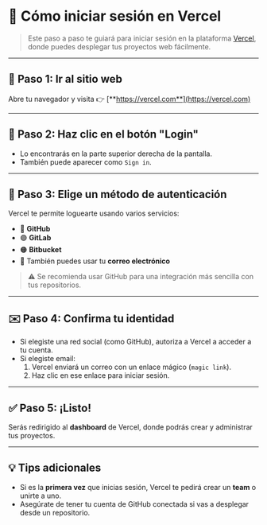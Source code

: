 
# 🚀 Cómo iniciar sesión en Vercel

> Este paso a paso te guiará para iniciar sesión en la plataforma [Vercel](https://vercel.com), donde puedes desplegar tus proyectos web fácilmente.

---

## 🧭 Paso 1: Ir al sitio web

Abre tu navegador y visita 👉 [**https://vercel.com**](https://vercel.com)

---

## 🔐 Paso 2: Haz clic en el botón **"Login"**

- Lo encontrarás en la parte superior derecha de la pantalla.
- También puede aparecer como `Sign in`.

---

## 👤 Paso 3: Elige un método de autenticación

Vercel te permite loguearte usando varios servicios:

- 🔵 **GitHub**
- 🟣 **GitLab**
- 🟠 **Bitbucket**
- 📧 También puedes usar tu **correo electrónico**

> ⚠️ Se recomienda usar GitHub para una integración más sencilla con tus repositorios.

---

## ✉️ Paso 4: Confirma tu identidad

- Si elegiste una red social (como GitHub), autoriza a Vercel a acceder a tu cuenta.
- Si elegiste email:
  1. Vercel enviará un correo con un enlace mágico (`magic link`).
  2. Haz clic en ese enlace para iniciar sesión.

---

## ✅ Paso 5: ¡Listo!

Serás redirigido al **dashboard** de Vercel, donde podrás crear y administrar tus proyectos.

---

## 💡 Tips adicionales

- Si es la **primera vez** que inicias sesión, Vercel te pedirá crear un **team** o unirte a uno.
- Asegúrate de tener tu cuenta de GitHub conectada si vas a desplegar desde un repositorio.
